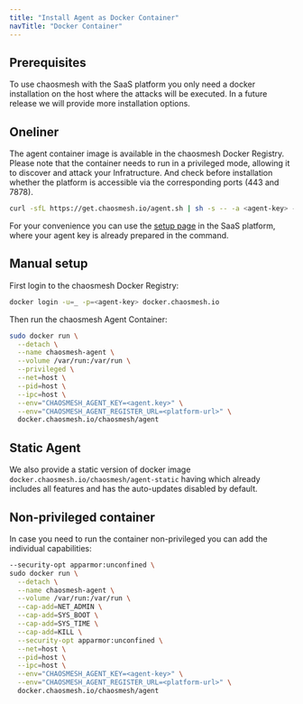 ```yaml
---
title: "Install Agent as Docker Container"
navTitle: "Docker Container"
---
```


## Prerequisites

To use chaosmesh with the SaaS platform you only need a docker installation on the host where the attacks will be executed.
In a future release we will provide more installation options.

## Oneliner

The agent container image is available in the chaosmesh Docker Registry.
Please note that the container needs to run in a privileged mode, allowing it to discover and attack your Infratructure.
And check before installation whether the platform is accessible via the corresponding ports (443 and 7878).

```bash
curl -sfL https://get.chaosmesh.io/agent.sh | sh -s -- -a <agent-key> -e <platform-url>
```

For your convenience you can use the [setup page](https://platform.chaosmesh.io/settings/agentsetup) in the SaaS platform, where your agent key is already prepared in the command.

## Manual setup

First login to the chaosmesh Docker Registry:

```bash
docker login -u=_ -p=<agent-key> docker.chaosmesh.io
```

Then run the chaosmesh Agent Container:

```bash
sudo docker run \
  --detach \
  --name chaosmesh-agent \
  --volume /var/run:/var/run \
  --privileged \
  --net=host \
  --pid=host \
  --ipc=host \
  --env="CHAOSMESH_AGENT_KEY=<agent.key>" \
  --env="CHAOSMESH_AGENT_REGISTER_URL=<platform-url>" \
  docker.chaosmesh.io/chaosmesh/agent
```

## Static Agent

We also provide a static version of docker image `docker.chaosmesh.io/chaosmesh/agent-static` having which already includes all features and has the auto-updates disabled by default.

## Non-privileged container

In case you need to run the container non-privileged you can add the individual capabilities:
```bash
--security-opt apparmor:unconfined \
sudo docker run \
  --detach \
  --name chaosmesh-agent \
  --volume /var/run:/var/run \
  --cap-add=NET_ADMIN \
  --cap-add=SYS_BOOT \
  --cap-add=SYS_TIME \
  --cap-add=KILL \
  --security-opt apparmor:unconfined \
  --net=host \
  --pid=host \
  --ipc=host \
  --env="CHAOSMESH_AGENT_KEY=<agent-key>" \
  --env="CHAOSMESH_AGENT_REGISTER_URL=<platform-url>" \
  docker.chaosmesh.io/chaosmesh/agent
```
